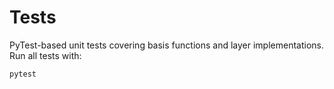 # Tests

PyTest-based unit tests covering basis functions and layer implementations.
Run all tests with:

```bash
pytest
```

